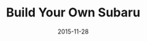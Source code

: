 ---
layout: site
title: "Build Your Own Subaru"
date: 2015-11-28
categories: [transportation]
version: 1.4.7
major: 1
minor: 4
patch: 7
slug: build-your-own-subaru
link: http://www.subaru.com/build-your-own.html
submitter: gdi2290
permalink: /sites/:slug
---